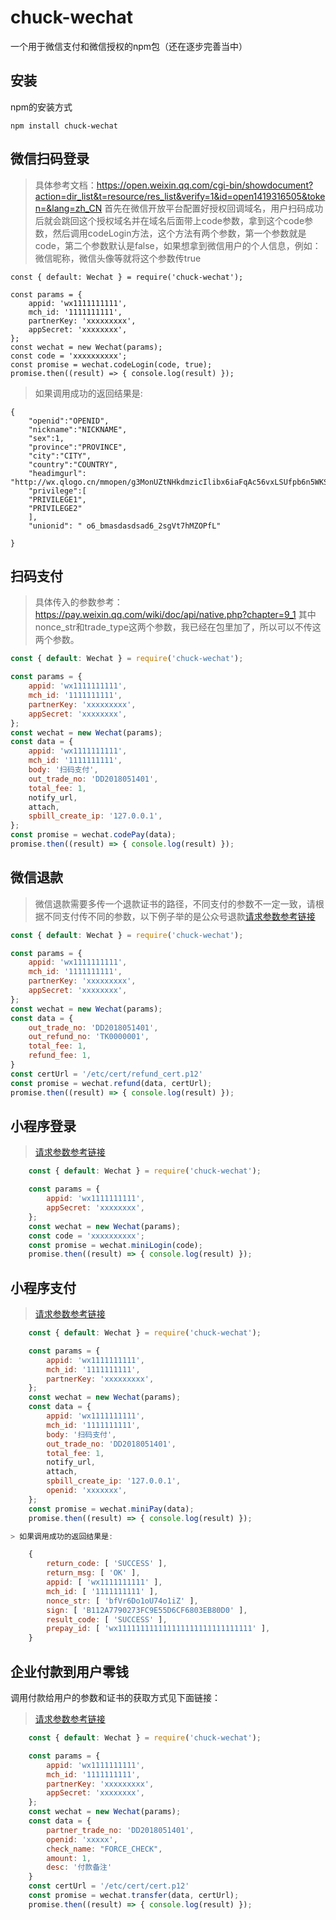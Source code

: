 # chuck-wechat
一个用于微信支付和微信授权的npm包（还在逐步完善当中）
## 安装
npm的安装方式

```
npm install chuck-wechat
```


## 微信扫码登录

> 具体参考文档：https://open.weixin.qq.com/cgi-bin/showdocument?action=dir_list&t=resource/res_list&verify=1&id=open1419316505&token=&lang=zh_CN
> 首先在微信开放平台配置好授权回调域名，用户扫码成功后就会跳回这个授权域名并在域名后面带上code参数，拿到这个code参数，然后调用codeLogin方法，这个方法有两个参数，第一个参数就是code，第二个参数默认是false，如果想拿到微信用户的个人信息，例如：微信昵称，微信头像等就将这个参数传true


    const { default: Wechat } = require('chuck-wechat');

    const params = {
        appid: 'wx1111111111',
        mch_id: '1111111111',
        partnerKey: 'xxxxxxxxx',
        appSecret: 'xxxxxxxx',
    };
    const wechat = new Wechat(params);
    const code = 'xxxxxxxxxx';
    const promise = wechat.codeLogin(code, true);
    promise.then((result) => { console.log(result) });

> 如果调用成功的返回结果是:

    {
        "openid":"OPENID",
        "nickname":"NICKNAME",
        "sex":1,
        "province":"PROVINCE",
        "city":"CITY",
        "country":"COUNTRY",
        "headimgurl": "http://wx.qlogo.cn/mmopen/g3MonUZtNHkdmzicIlibx6iaFqAc56vxLSUfpb6n5WKSYVY0ChQKkiaJSgQ1dZuTOgvLLrhJbERQQ4eMsv84eavHiaiceqxibJxCfHe/0",
        "privilege":[
        "PRIVILEGE1",
        "PRIVILEGE2"
        ],
        "unionid": " o6_bmasdasdsad6_2sgVt7hMZOPfL"

    }
## 扫码支付
> 具体传入的参数参考：https://pay.weixin.qq.com/wiki/doc/api/native.php?chapter=9_1 其中nonce_str和trade_type这两个参数，我已经在包里加了，所以可以不传这两个参数。

```javascript
const { default: Wechat } = require('chuck-wechat');

const params = {
    appid: 'wx1111111111',
    mch_id: '1111111111',
    partnerKey: 'xxxxxxxxx',
    appSecret: 'xxxxxxxx',
};
const wechat = new Wechat(params);
const data = {
    appid: 'wx1111111111',
    mch_id: '1111111111',
    body: '扫码支付',
    out_trade_no: 'DD2018051401',
    total_fee: 1,
    notify_url,
    attach,
    spbill_create_ip: '127.0.0.1',
};
const promise = wechat.codePay(data);
promise.then((result) => { console.log(result) });
```

## 微信退款

> 微信退款需要多传一个退款证书的路径，不同支付的参数不一定一致，请根据不同支付传不同的参数，以下例子举的是公众号退款[请求参数参考链接](https://pay.weixin.qq.com/wiki/doc/api/jsapi.php?chapter=9_4)

```javascript
const { default: Wechat } = require('chuck-wechat');

const params = {
    appid: 'wx1111111111',
    mch_id: '1111111111',
    partnerKey: 'xxxxxxxxx',
    appSecret: 'xxxxxxxx',
};
const wechat = new Wechat(params);
const data = {
    out_trade_no: 'DD2018051401',
    out_refund_no: 'TK0000001',
    total_fee: 1,
    refund_fee: 1,        
}
const certUrl = '/etc/cert/refund_cert.p12'
const promise = wechat.refund(data, certUrl);
promise.then((result) => { console.log(result) });

```

## 小程序登录

> [请求参数参考链接](https://developers.weixin.qq.com/miniprogram/dev/api/code2Session.html)

```javascript
    const { default: Wechat } = require('chuck-wechat');

    const params = {
        appid: 'wx1111111111',
        appSecret: 'xxxxxxxx',
    };
    const wechat = new Wechat(params);
    const code = 'xxxxxxxxxx';
    const promise = wechat.miniLogin(code);
    promise.then((result) => { console.log(result) });
```

## 小程序支付

>[请求参数参考链接](https://pay.weixin.qq.com/wiki/doc/api/wxa/wxa_api.php?chapter=9_1)

```javascript
    const { default: Wechat } = require('chuck-wechat');

    const params = {
        appid: 'wx1111111111',
        mch_id: '1111111111',
        partnerKey: 'xxxxxxxxx',
    };
    const wechat = new Wechat(params);
    const data = {
        appid: 'wx1111111111',
        mch_id: '1111111111',
        body: '扫码支付',
        out_trade_no: 'DD2018051401',
        total_fee: 1,
        notify_url,
        attach,
        spbill_create_ip: '127.0.0.1',
        openid: 'xxxxxxx',
    };
    const promise = wechat.miniPay(data);
    promise.then((result) => { console.log(result) });

> 如果调用成功的返回结果是:

    {
        return_code: [ 'SUCCESS' ],
        return_msg: [ 'OK' ],
        appid: [ 'wx1111111111' ],
        mch_id: [ '1111111111' ],
        nonce_str: [ 'bfVr6Do1oU74o1iZ' ],
        sign: [ 'B112A7790273FC9E55D6CF6803EB80D0' ],
        result_code: [ 'SUCCESS' ],
        prepay_id: [ 'wx111111111111111111111111111111' ],
    }
```

## 企业付款到用户零钱

调用付款给用户的参数和证书的获取方式见下面链接：

> [请求参数参考链接](https://pay.weixin.qq.com/wiki/doc/api/tools/mch_pay.php?chapter=14_2)

```javascript
    const { default: Wechat } = require('chuck-wechat');

    const params = {
        appid: 'wx1111111111',
        mch_id: '1111111111',
        partnerKey: 'xxxxxxxxx',
        appSecret: 'xxxxxxxx',
    };
    const wechat = new Wechat(params);
    const data = {
        partner_trade_no: 'DD2018051401',
        openid: 'xxxxx',
        check_name: "FORCE_CHECK",
        amount: 1,
        desc: '付款备注'    
    }
    const certUrl = '/etc/cert/cert.p12'
    const promise = wechat.transfer(data, certUrl);
    promise.then((result) => { console.log(result) });
```
